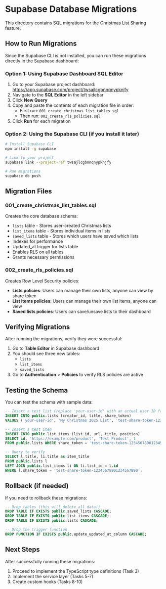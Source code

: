 # Supabase Database Migrations

This directory contains SQL migrations for the Christmas List Sharing feature.

## How to Run Migrations

Since the Supabase CLI is not installed, you can run these migrations directly in the Supabase dashboard:

### Option 1: Using Supabase Dashboard SQL Editor

1. Go to your Supabase project dashboard: https://app.supabase.com/project/twsajlcgbnnqnypknjfy
2. Navigate to the **SQL Editor** in the left sidebar
3. Click **New Query**
4. Copy and paste the contents of each migration file in order:
   - First run: `001_create_christmas_list_tables.sql`
   - Then run: `002_create_rls_policies.sql`
5. Click **Run** for each migration

### Option 2: Using the Supabase CLI (if you install it later)

```bash
# Install Supabase CLI
npm install -g supabase

# Link to your project
supabase link --project-ref twsajlcgbnnqnypknjfy

# Run migrations
supabase db push
```

## Migration Files

### 001_create_christmas_list_tables.sql
Creates the core database schema:
- `lists` table - Stores user-created Christmas lists
- `list_items` table - Stores individual items in lists
- `saved_lists` table - Stores which users have saved which lists
- Indexes for performance
- Updated_at trigger for lists table
- Enables RLS on all tables
- Grants necessary permissions

### 002_create_rls_policies.sql
Creates Row Level Security policies:
- **Lists policies**: Users can manage their own lists, anyone can view by share token
- **List items policies**: Users can manage their own list items, anyone can view
- **Saved lists policies**: Users can save/unsave lists to their dashboard

## Verifying Migrations

After running the migrations, verify they were successful:

1. Go to **Table Editor** in Supabase dashboard
2. You should see three new tables:
   - `lists`
   - `list_items`
   - `saved_lists`
3. Go to **Authentication** > **Policies** to verify RLS policies are active

## Testing the Schema

You can test the schema with sample data:

```sql
-- Insert a test list (replace 'your-user-id' with an actual user ID from auth.users)
INSERT INTO public.lists (creator_id, title, share_token)
VALUES ('your-user-id', 'My Christmas 2025 List', 'test-share-token-12345678901234567890');

-- Insert a test item
INSERT INTO public.list_items (list_id, url, title, position)
SELECT id, 'https://example.com/product', 'Test Product', 1
FROM public.lists WHERE share_token = 'test-share-token-12345678901234567890';

-- Query to verify
SELECT l.title, li.title as item_title
FROM public.lists l
LEFT JOIN public.list_items li ON li.list_id = l.id
WHERE l.share_token = 'test-share-token-12345678901234567890';
```

## Rollback (if needed)

If you need to rollback these migrations:

```sql
-- Drop tables (this will delete all data!)
DROP TABLE IF EXISTS public.saved_lists CASCADE;
DROP TABLE IF EXISTS public.list_items CASCADE;
DROP TABLE IF EXISTS public.lists CASCADE;

-- Drop the trigger function
DROP FUNCTION IF EXISTS public.update_updated_at_column CASCADE;
```

## Next Steps

After successfully running these migrations:
1. Proceed to implement the TypeScript type definitions (Task 3)
2. Implement the service layer (Tasks 5-7)
3. Create custom hooks (Tasks 8-10)
